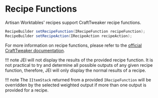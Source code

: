 # Recipe Functions

Artisan Worktables' recipes support CraftTweaker recipe functions.

```java
RecipeBuilder setRecipeFunction(IRecipeFunction recipeFunction);
RecipeBuilder setRecipeAction(IRecipeAction recipeAction);
```

For more information on recipe functions, please refer to the [official CraftTweaker documentation](http://crafttweaker.readthedocs.io/en/latest/#).

!!! note
    JEI will not display the results of the provided recipe function. It is not practical to try and determine all possible outputs of any given recipe function, therefore, JEI will only display the normal results of a recipe.

!!! note
    The `IItemStack` returned from a provided `IRecipeFunction` will be overridden by the selected weighted output if more than one output is provided for a recipe.